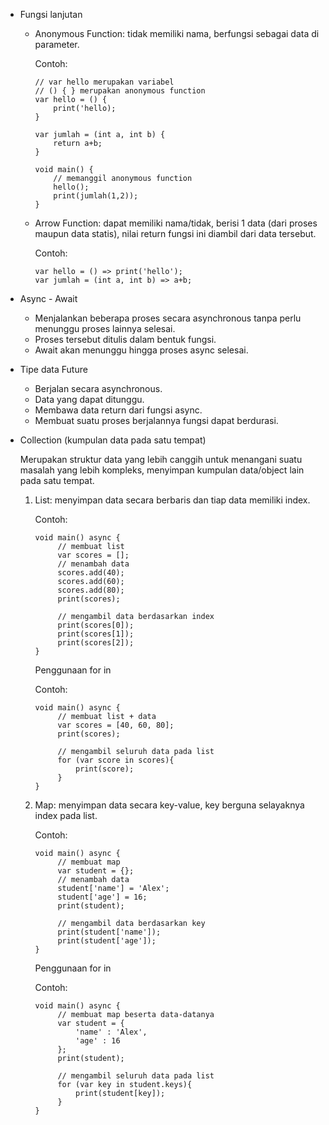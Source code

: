 - Fungsi lanjutan
  - Anonymous Function: tidak memiliki nama, berfungsi sebagai data di parameter.

    Contoh:
    ```
    // var hello merupakan variabel
    // () { } merupakan anonymous function
    var hello = () {
        print('hello);
    }

    var jumlah = (int a, int b) {
        return a+b;
    }

    void main() {
        // memanggil anonymous function
        hello();
        print(jumlah(1,2));
    }
    ```

  - Arrow Function: dapat memiliki nama/tidak, berisi 1 data (dari proses maupun data statis), nilai return fungsi ini diambil dari data tersebut. 

    Contoh:
    ```
    var hello = () => print('hello');
    var jumlah = (int a, int b) => a+b;
    ```

- Async - Await
  - Menjalankan beberapa proses secara asynchronous tanpa perlu menunggu proses lainnya selesai.
  - Proses tersebut ditulis dalam bentuk fungsi.
  - Await akan menunggu hingga proses async selesai. 

- Tipe data Future
  - Berjalan secara asynchronous. 
  - Data yang dapat ditunggu.
  - Membawa data return dari fungsi async.
  - Membuat suatu proses berjalannya fungsi dapat berdurasi. 

- Collection (kumpulan data pada satu tempat)

  Merupakan struktur data yang lebih canggih untuk menangani suatu masalah yang lebih kompleks, menyimpan kumpulan data/object lain pada satu tempat.

    1. List: menyimpan data secara berbaris dan tiap data memiliki index.

       Contoh:
       ```
       void main() async {
            // membuat list
            var scores = [];
            // menambah data
            scores.add(40);
            scores.add(60);
            scores.add(80);
            print(scores);

            // mengambil data berdasarkan index
            print(scores[0]);
            print(scores[1]);
            print(scores[2]);
       }
       ```

       Penggunaan for in

       Contoh:
       ```
       void main() async {
            // membuat list + data
            var scores = [40, 60, 80];
            print(scores);

            // mengambil seluruh data pada list
            for (var score in scores){
                print(score);
            }
       }
       ```
    
    2. Map: menyimpan data secara key-value, key berguna selayaknya index pada list. 

       Contoh:
       ```
       void main() async {
            // membuat map
            var student = {};
            // menambah data
            student['name'] = 'Alex';
            student['age'] = 16;
            print(student);

            // mengambil data berdasarkan key
            print(student['name']);
            print(student['age']);
       }
       ```

       Penggunaan for in
       
       Contoh:
       ```
       void main() async {
            // membuat map beserta data-datanya
            var student = {
                'name' : 'Alex',
                'age' : 16
            };
            print(student);

            // mengambil seluruh data pada list
            for (var key in student.keys){
                print(student[key]);
            }
       }
       
    

